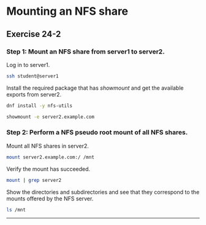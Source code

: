 # Mounting an NFS share
## Exercise 24-2


### Step 1: Mount an NFS share from server1 to server2.

Log in to server1.

```bash
ssh student@server1
```

Install the required package that has *showmount* and get the available exports from server2.

```bash
dnf install -y nfs-utils

showmount -e server2.example.com
```


### Step 2: Perform a NFS pseudo root mount of all NFS shares.

Mount all NFS shares in server2.

```bash
mount server2.example.com:/ /mnt
```

Verify the mount has succeeded.

```bash
mount | grep server2
```

Show the directories and subdirectories and see that they correspond to the mounts offered by the NFS server. 

```bash
ls /mnt
```


---